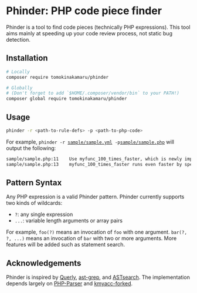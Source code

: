 # Phinder: PHP code piece finder

Phinder is a tool to find code pieces (technically PHP expressions).
This tool aims mainly at speeding up your code review process, not static bug detection.

## Installation

```bash
# Locally
composer require tomokinakamaru/phinder

# Globally
# (Don't forget to add `$HOME/.composer/vendor/bin` to your PATH!)
composer global require tomokinakamaru/phinder
```

## Usage

```bash
phinder -r <path-to-rule-defs> -p <path-to-php-code>
```

For example, `phinder -r `[`sample/sample.yml`](./sample/sample.yml)` -p`[`sample/sample.php`](./sample/sample.php) will output the following:

```bash
sample/sample.php:11	Use myfunc_100_times_faster, which is newly implemented myfunc.
sample/sample.php:13	myfunc_100_times_faster runs even faster by specifying its second argument.
```

## Pattern Syntax

Any PHP expression is a valid Phinder pattern.
Phinder currently supports two kinds of wildcards:

- `?`: any single expression
- `...`: variable length arguments or array pairs

For example, `foo(?)` means an invocation of `foo` with one argument.
`bar(?, ?, ...)` means an invocation of `bar` with two or more arguments.
More features will be added such as statement search.

## Acknowledgements

Phinder is inspired by [Querly](https://github.com/soutaro/querly/), [ast-grep](https://github.com/azz/ast-grep), and [ASTsearch](https://github.com/takluyver/astsearch).
The implementation depends largely on [PHP-Parser](https://github.com/nikic/PHP-Parser) and [kmyacc-forked](https://github.com/moriyoshi/kmyacc-forked/).
